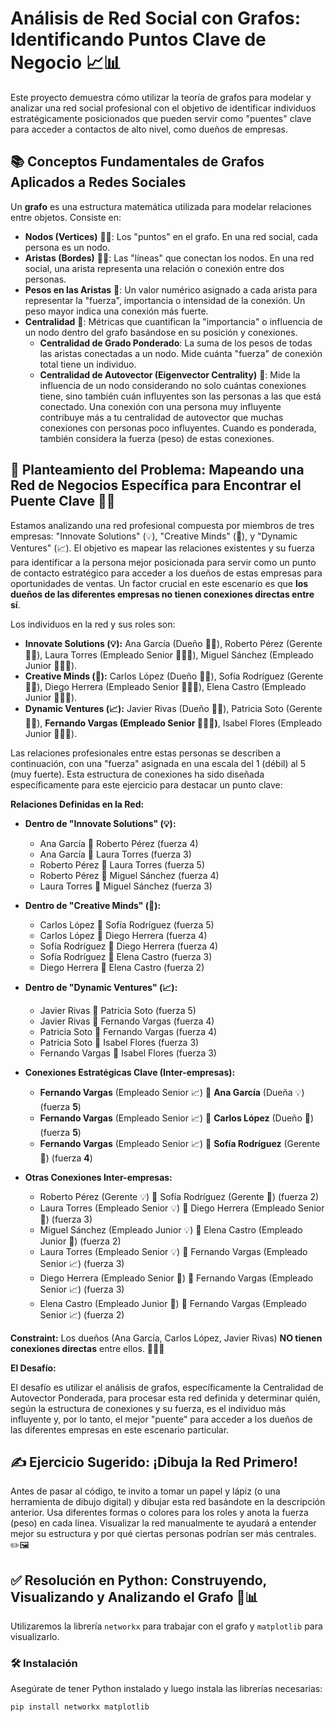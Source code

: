 # Análisis de Red Social con Grafos: Identificando Puntos Clave de Negocio 📈📊

Este proyecto demuestra cómo utilizar la teoría de grafos para modelar y analizar una red social profesional con el objetivo de identificar individuos estratégicamente posicionados que pueden servir como "puentes" clave para acceder a contactos de alto nivel, como dueños de empresas.

## 📚 Conceptos Fundamentales de Grafos Aplicados a Redes Sociales

Un **grafo** es una estructura matemática utilizada para modelar relaciones entre objetos. Consiste en:

* **Nodos (Vertices)** 🤔👥: Los "puntos" en el grafo. En una red social, cada persona es un nodo.
* **Aristas (Bordes)** 🧵🔗: Las "líneas" que conectan los nodos. En una red social, una arista representa una relación o conexión entre dos personas.
* **Pesos en las Aristas** 💪: Un valor numérico asignado a cada arista para representar la "fuerza", importancia o intensidad de la conexión. Un peso mayor indica una conexión más fuerte.
* **Centralidad** 🎯: Métricas que cuantifican la "importancia" o influencia de un nodo dentro del grafo basándose en su posición y conexiones.
    * **Centralidad de Grado Ponderado**: La suma de los pesos de todas las aristas conectadas a un nodo. Mide cuánta "fuerza" de conexión total tiene un individuo.
    * **Centralidad de Autovector (Eigenvector Centrality)** 🌟: Mide la influencia de un nodo considerando no solo cuántas conexiones tiene, sino también cuán influyentes son las personas a las que está conectado. Una conexión con una persona muy influyente contribuye más a tu centralidad de autovector que muchas conexiones con personas poco influyentes. Cuando es ponderada, también considera la fuerza (peso) de estas conexiones.

## 📝 Planteamiento del Problema: Mapeando una Red de Negocios Específica para Encontrar el Puente Clave 🌉💼

Estamos analizando una red profesional compuesta por miembros de tres empresas: "Innovate Solutions" (💡), "Creative Minds" (🎨), y "Dynamic Ventures" (📈). El objetivo es mapear las relaciones existentes y su fuerza para identificar a la persona mejor posicionada para servir como un punto de contacto estratégico para acceder a los dueños de estas empresas para oportunidades de ventas. Un factor crucial en este escenario es que **los dueños de las diferentes empresas no tienen conexiones directas entre sí**.

Los individuos en la red y sus roles son:

* **Innovate Solutions (💡):** Ana García (Dueño 👑💼), Roberto Pérez (Gerente 💪👔), Laura Torres (Empleado Senior 🧑‍💻📄), Miguel Sánchez (Empleado Junior 🧑‍💻📄).
* **Creative Minds (🎨):** Carlos López (Dueño 👑💼), Sofía Rodríguez (Gerente 💪👔), Diego Herrera (Empleado Senior 🧑‍💻📄), Elena Castro (Empleado Junior 🧑‍💻📄).
* **Dynamic Ventures (📈):** Javier Rivas (Dueño 👑💼), Patricia Soto (Gerente 💪👔), **Fernando Vargas (Empleado Senior 🧑‍💻📄)**, Isabel Flores (Empleado Junior 🧑‍💻📄).

Las relaciones profesionales entre estas personas se describen a continuación, con una "fuerza" asignada en una escala del 1 (débil) al 5 (muy fuerte). Esta estructura de conexiones ha sido diseñada específicamente para este ejercicio para destacar un punto clave:

**Relaciones Definidas en la Red:**

* **Dentro de "Innovate Solutions" (💡):**
    * Ana García 🔗 Roberto Pérez (fuerza 4)
    * Ana García 🔗 Laura Torres (fuerza 3)
    * Roberto Pérez 🔗 Laura Torres (fuerza 5)
    * Roberto Pérez 🔗 Miguel Sánchez (fuerza 4)
    * Laura Torres 🔗 Miguel Sánchez (fuerza 3)

* **Dentro de "Creative Minds" (🎨):**
    * Carlos López 🔗 Sofía Rodríguez (fuerza 5)
    * Carlos López 🔗 Diego Herrera (fuerza 4)
    * Sofía Rodríguez 🔗 Diego Herrera (fuerza 4)
    * Sofía Rodríguez 🔗 Elena Castro (fuerza 3)
    * Diego Herrera 🔗 Elena Castro (fuerza 2)

* **Dentro de "Dynamic Ventures" (📈):**
    * Javier Rivas 🔗 Patricia Soto (fuerza 5)
    * Javier Rivas 🔗 Fernando Vargas (fuerza 4)
    * Patricia Soto 🔗 Fernando Vargas (fuerza 4)
    * Patricia Soto 🔗 Isabel Flores (fuerza 3)
    * Fernando Vargas 🔗 Isabel Flores (fuerza 3)

* **Conexiones Estratégicas Clave (Inter-empresas):**
    * **Fernando Vargas** (Empleado Senior 📈) 🔗 **Ana García** (Dueña 💡) (fuerza **5**)
    * **Fernando Vargas** (Empleado Senior 📈) 🔗 **Carlos López** (Dueño 🎨) (fuerza **5**)
    * **Fernando Vargas** (Empleado Senior 📈) 🔗 **Sofía Rodríguez** (Gerente 🎨) (fuerza **4**)

* **Otras Conexiones Inter-empresas:**
    * Roberto Pérez (Gerente 💡) 🔗 Sofía Rodríguez (Gerente 🎨) (fuerza 2)
    * Laura Torres (Empleado Senior 💡) 🔗 Diego Herrera (Empleado Senior 🎨) (fuerza 3)
    * Miguel Sánchez (Empleado Junior 💡) 🔗 Elena Castro (Empleado Junior 🎨) (fuerza 2)
    * Laura Torres (Empleado Senior 💡) 🔗 Fernando Vargas (Empleado Senior 📈) (fuerza 3)
    * Diego Herrera (Empleado Senior 🎨) 🔗 Fernando Vargas (Empleado Senior 📈) (fuerza 3)
    * Elena Castro (Empleado Junior 🎨) 🔗 Fernando Vargas (Empleado Senior 📈) (fuerza 2)

**Constraint:** Los dueños (Ana García, Carlos López, Javier Rivas) **NO tienen conexiones directas** entre ellos. 🚫🤝👑

**El Desafío:**

El desafío es utilizar el análisis de grafos, específicamente la Centralidad de Autovector Ponderada, para procesar esta red definida y determinar quién, según la estructura de conexiones y su fuerza, es el individuo más influyente y, por lo tanto, el mejor "puente" para acceder a los dueños de las diferentes empresas en este escenario particular.

## ✍️ Ejercicio Sugerido: ¡Dibuja la Red Primero!

Antes de pasar al código, te invito a tomar un papel y lápiz (o una herramienta de dibujo digital) y dibujar esta red basándote en la descripción anterior. Usa diferentes formas o colores para los roles y anota la fuerza (peso) en cada línea. Visualizar la red manualmente te ayudará a entender mejor su estructura y por qué ciertas personas podrían ser más centrales. ✏️🖼️

## ✅ Resolución en Python: Construyendo, Visualizando y Analizando el Grafo 🐍📊

Utilizaremos la librería `networkx` para trabajar con el grafo y `matplotlib` para visualizarlo.

### 🛠️ Instalación

Asegúrate de tener Python instalado y luego instala las librerías necesarias:

```bash
pip install networkx matplotlib
